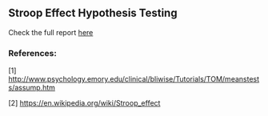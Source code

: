 ## Stroop Effect Hypothesis Testing

Check the full report [here](https://archidemi.github.io/tTest_StroopEffect/strooptest.html)


### References:

[1] http://www.psychology.emory.edu/clinical/bliwise/Tutorials/TOM/meanstests/assump.htm

[2] https://en.wikipedia.org/wiki/Stroop_effect
